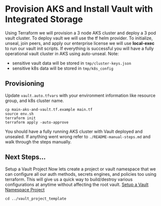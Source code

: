 # Provision AKS and Install Vault with Integrated Storage
Using Terraform we will provision a 3 node AKS cluster and deploy a 3 pod vault cluster.  To deploy vault we will use the tf helm provider.  To initialize, unseal, join peers, and apply our enterprise license we will use **local-exec** to run our vault init scripts.  If everything is successful you will have a fully operational vault cluster in AKS using auto-unseal.
Note: 
* sensitive vault data will be stored in `tmp/cluster-keys.json`
* sensitive k8s data will be stored in `tmp/k8s_config`

## Provisioning
Update `vault.auto.tfvars` with your environment information like resource group, and k8s cluster name.
```
cp main-aks-and-vault.tf.example main.tf
source env.sh
terraform init
terraform apply -auto-approve
```
You should have a fully running AKS cluster with Vault deployed and unsealed.  If anything went wrong refer to `./README-manual-steps.md` and walk through the steps manually.

## Next Steps...
Setup a Vault Project
Now lets create a project or vault namespace that we can configure all our auth methods, secrets engines, and policies too using terraform.  This will give us a quick way to build/destroy various configurations at anytime without affecting the root vault.
[Setup a Vault Namespace Project](./tree/master/vault-project-template "Setup a Vault Namespace Project")

```
cd ../vault_project_template
```